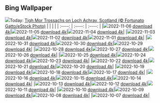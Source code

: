 ## Bing Wallpaper
![](./wallpaper/2022-11-06.jpg)Today: [Tigh Mor Trossachs on Loch Achray, Scotland (© Fortunato Gatto/eStock Photo)](./wallpaper/2022-11-06.jpg)
|      |      |      |
| :----: | :----: | :----: |
|![](./wallpaper/2022-11-06_sm.jpg)2022-11-06 [download 4k](./wallpaper/2022-11-06.jpg)|![](./wallpaper/2022-11-05_sm.jpg)2022-11-05 [download 4k](./wallpaper/2022-11-05.jpg)|![](./wallpaper/2022-11-04_sm.jpg)2022-11-04 [download 4k](./wallpaper/2022-11-04.jpg)|
|![](./wallpaper/2022-11-03_sm.jpg)2022-11-03 [download 4k](./wallpaper/2022-11-03.jpg)|![](./wallpaper/2022-11-02_sm.jpg)2022-11-02 [download 4k](./wallpaper/2022-11-02.jpg)|![](./wallpaper/2022-11-01_sm.jpg)2022-11-01 [download 4k](./wallpaper/2022-11-01.jpg)|
|![](./wallpaper/2022-10-31_sm.jpg)2022-10-31 [download 4k](./wallpaper/2022-10-31.jpg)|![](./wallpaper/2022-10-30_sm.jpg)2022-10-30 [download 4k](./wallpaper/2022-10-30.jpg)|![](./wallpaper/2022-10-29_sm.jpg)2022-10-29 [download 4k](./wallpaper/2022-10-29.jpg)|
|![](./wallpaper/2022-10-28_sm.jpg)2022-10-28 [download 4k](./wallpaper/2022-10-28.jpg)|![](./wallpaper/2022-10-27_sm.jpg)2022-10-27 [download 4k](./wallpaper/2022-10-27.jpg)|![](./wallpaper/2022-10-26_sm.jpg)2022-10-26 [download 4k](./wallpaper/2022-10-26.jpg)|
|![](./wallpaper/2022-10-25_sm.jpg)2022-10-25 [download 4k](./wallpaper/2022-10-25.jpg)|![](./wallpaper/2022-10-24_sm.jpg)2022-10-24 [download 4k](./wallpaper/2022-10-24.jpg)|![](./wallpaper/2022-10-23_sm.jpg)2022-10-23 [download 4k](./wallpaper/2022-10-23.jpg)|
|![](./wallpaper/2022-10-22_sm.jpg)2022-10-22 [download 4k](./wallpaper/2022-10-22.jpg)|![](./wallpaper/2022-10-21_sm.jpg)2022-10-21 [download 4k](./wallpaper/2022-10-21.jpg)|![](./wallpaper/2022-10-20_sm.jpg)2022-10-20 [download 4k](./wallpaper/2022-10-20.jpg)|
|![](./wallpaper/2022-10-19_sm.jpg)2022-10-19 [download 4k](./wallpaper/2022-10-19.jpg)|![](./wallpaper/2022-10-18_sm.jpg)2022-10-18 [download 4k](./wallpaper/2022-10-18.jpg)|![](./wallpaper/2022-10-17_sm.jpg)2022-10-17 [download 4k](./wallpaper/2022-10-17.jpg)|
|![](./wallpaper/2022-10-16_sm.jpg)2022-10-16 [download 4k](./wallpaper/2022-10-16.jpg)|![](./wallpaper/2022-10-15_sm.jpg)2022-10-15 [download 4k](./wallpaper/2022-10-15.jpg)|![](./wallpaper/2022-10-14_sm.jpg)2022-10-14 [download 4k](./wallpaper/2022-10-14.jpg)|
|![](./wallpaper/2022-10-13_sm.jpg)2022-10-13 [download 4k](./wallpaper/2022-10-13.jpg)|![](./wallpaper/2022-10-12_sm.jpg)2022-10-12 [download 4k](./wallpaper/2022-10-12.jpg)|![](./wallpaper/2022-10-11_sm.jpg)2022-10-11 [download 4k](./wallpaper/2022-10-11.jpg)|
|![](./wallpaper/2022-10-10_sm.jpg)2022-10-10 [download 4k](./wallpaper/2022-10-10.jpg)|![](./wallpaper/2022-10-09_sm.jpg)2022-10-09 [download 4k](./wallpaper/2022-10-09.jpg)|![](./wallpaper/2022-10-08_sm.jpg)2022-10-08 [download 4k](./wallpaper/2022-10-08.jpg)|
|![](./wallpaper/2022-10-07_sm.jpg)2022-10-07 [download 4k](./wallpaper/2022-10-07.jpg)|